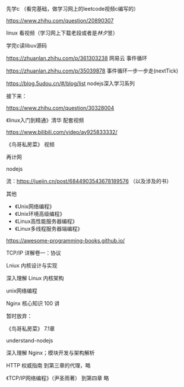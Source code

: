 先学c （看完基础，做学习网上的leetcode视频c编写的）

https://www.zhihu.com/question/20890307

linux 看视频（学习网上下载老段或者是*林夕*昱）



学完c读libuv源码

https://zhuanlan.zhihu.com/p/361303238   网易云 事件循环

https://zhuanlan.zhihu.com/p/35039878   事件循环一步一步走(nextTick)

https://blog.5udou.cn/#/blog/list  nodejs深入学习系列

 



接下来：

https://www.zhihu.com/question/30328004

《linux入门到精通》清华 配套视频

https://www.bilibili.com/video/av925833332/

《鸟哥私房菜》 视频



再计网



nodejs

流：https://juejin.cn/post/6844903543678189576 （以及涉及的书）





其他

- 《Unix网络编程》
- 《Unix环境高级编程》
- 《Linux高性能服务器编程》
- 《Linux多线程服务器端编程》

https://awesome-programming-books.github.io/

TCP/IP 详解卷一：协议

Lniux 内核设计与实现

深入理解 Linux 内核架构

unix网络编程

Nginx 核心知识 100 讲



暂时放弃：

《鸟哥私房菜》  7.1章

understand-nodejs

深入理解 Nginx；模块开发与架构解析

HTTP 权威指南           到第三章的代理，略

《TCP/IP网络编程》（尹圣雨著）   到第四章  略

